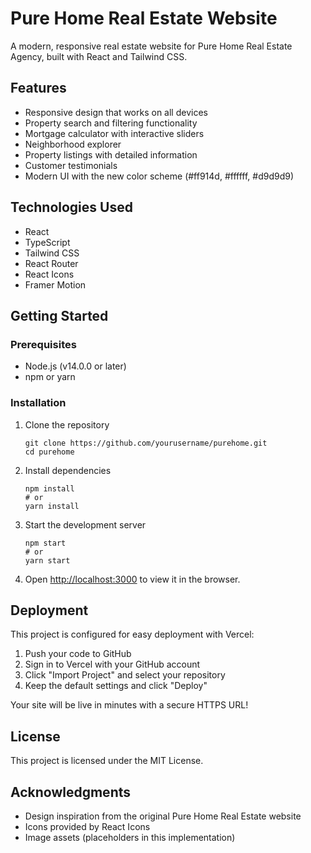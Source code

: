 # Pure Home Real Estate Website

A modern, responsive real estate website for Pure Home Real Estate Agency, built with React and Tailwind CSS.

## Features

- Responsive design that works on all devices
- Property search and filtering functionality
- Mortgage calculator with interactive sliders
- Neighborhood explorer
- Property listings with detailed information
- Customer testimonials
- Modern UI with the new color scheme (#ff914d, #ffffff, #d9d9d9)

## Technologies Used

- React
- TypeScript
- Tailwind CSS
- React Router
- React Icons
- Framer Motion

## Getting Started

### Prerequisites

- Node.js (v14.0.0 or later)
- npm or yarn

### Installation

1. Clone the repository

   ```
   git clone https://github.com/yourusername/purehome.git
   cd purehome
   ```

2. Install dependencies

   ```
   npm install
   # or
   yarn install
   ```

3. Start the development server

   ```
   npm start
   # or
   yarn start
   ```

4. Open [http://localhost:3000](http://localhost:3000) to view it in the browser.

## Deployment

This project is configured for easy deployment with Vercel:

1. Push your code to GitHub
2. Sign in to Vercel with your GitHub account
3. Click "Import Project" and select your repository
4. Keep the default settings and click "Deploy"

Your site will be live in minutes with a secure HTTPS URL!

## License

This project is licensed under the MIT License.

## Acknowledgments

- Design inspiration from the original Pure Home Real Estate website
- Icons provided by React Icons
- Image assets (placeholders in this implementation)
